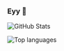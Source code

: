 ### Eyy 👋

<!--
**RalphHenryDominisac/RalphHenryDominisac** is a ✨ _special_ ✨ repository because its `README.md` (this file) appears on your GitHub profile.

Here are some ideas to get you started:

- 🔭 I’m currently working on ...
- 🌱 I’m currently learning ...
- 👯 I’m looking to collaborate on ...
- 🤔 I’m looking for help with ...
- 💬 Ask me about ...
- 📫 How to reach me: ...
- 😄 Pronouns: ...
- ⚡ Fun fact: ...
-->

![GitHub Stats](https://github-readme-stats.vercel.app/api?username=RalphHenryDominisac&theme=radical)

![Top languages](https://github-readme-stats.vercel.app/api/top-langs/?username=RALPHHENRYDOMINISAC&show_icons=true&theme=radical)
